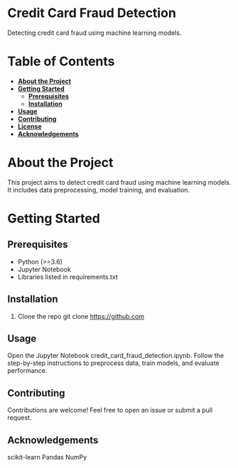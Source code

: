 # Credit Card Fraud Detection

Detecting credit card fraud using machine learning models.

# Table of Contents
- **[About the Project](#1)**
- **[Getting Started](#2)**
  - **[Prerequisites](#2.1)**
  - **[Installation](#2.2)**
- **[Usage](#3)**
- **[Contributing](#4)**
- **[License]()**
- **[Acknowledgements](#6)**

<a id='1'></a>
# About the Project
This project aims to detect credit card fraud using machine learning models. It includes data preprocessing, model training, and evaluation.

<a id='2'></a>
# Getting Started

<a id='2.1'></a>
## Prerequisites
* Python (>=3.6)
* Jupyter Notebook
* Libraries listed in requirements.txt

<a id='2.2'></a>
## Installation
  1. Clone the repo
      git clone https://github.com
     
<a id='3'></a>     
## Usage
Open the Jupyter Notebook credit_card_fraud_detection.ipynb. Follow the step-by-step instructions to preprocess data, train models, and evaluate performance.

<a id='4'></a>
## Contributing
Contributions are welcome! Feel free to open an issue or submit a pull request.

<a id='6'></a>
## Acknowledgements
scikit-learn Pandas NumPy
